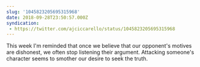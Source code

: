 ```yaml
---
slug: '1045823205695315968'
date: 2018-09-28T23:50:57.000Z
syndication:
 - https://twitter.com/ajciccarello/status/1045823205695315968
---
```


This week I'm reminded that once we believe that our opponent's motives are dishonest, we often stop listening their argument. Attacking someone's character seems to smother our desire to seek the truth.
